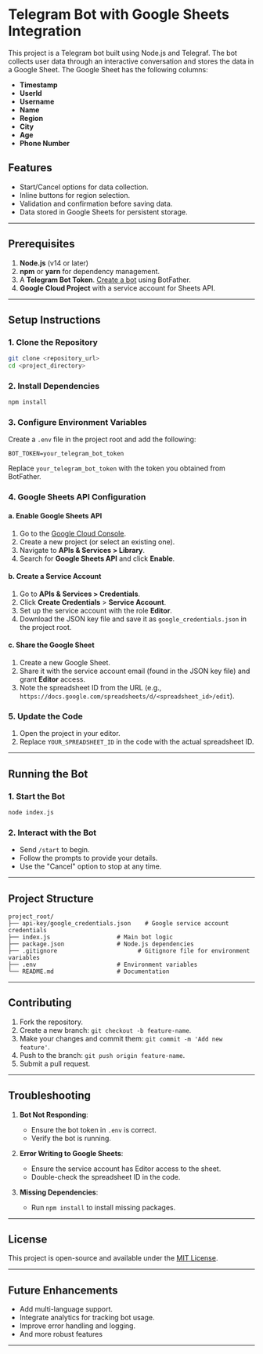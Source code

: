 # Telegram Bot with Google Sheets Integration

This project is a Telegram bot built using Node.js and Telegraf. The bot collects user data through an interactive conversation and stores the data in a Google Sheet. The Google Sheet has the following columns:

- **Timestamp**
- **UserId**
- **Username**
- **Name**
- **Region**
- **City**
- **Age**
- **Phone Number**

## Features

- Start/Cancel options for data collection.
- Inline buttons for region selection.
- Validation and confirmation before saving data.
- Data stored in Google Sheets for persistent storage.

---

## Prerequisites

1. **Node.js** (v14 or later)
2. **npm** or **yarn** for dependency management.
3. A **Telegram Bot Token**. [Create a bot](https://core.telegram.org/bots#botfather) using BotFather.
4. **Google Cloud Project** with a service account for Sheets API.

---

## Setup Instructions

### 1. Clone the Repository

```bash
git clone <repository_url>
cd <project_directory>
```

### 2. Install Dependencies

```bash
npm install
```

### 3. Configure Environment Variables

Create a `.env` file in the project root and add the following:

```env
BOT_TOKEN=your_telegram_bot_token
```

Replace `your_telegram_bot_token` with the token you obtained from BotFather.

### 4. Google Sheets API Configuration

#### a. Enable Google Sheets API

1. Go to the [Google Cloud Console](https://console.cloud.google.com/).
2. Create a new project (or select an existing one).
3. Navigate to **APIs & Services > Library**.
4. Search for **Google Sheets API** and click **Enable**.

#### b. Create a Service Account

1. Go to **APIs & Services > Credentials**.
2. Click **Create Credentials** > **Service Account**.
3. Set up the service account with the role **Editor**.
4. Download the JSON key file and save it as `google_credentials.json` in the project root.

#### c. Share the Google Sheet

1. Create a new Google Sheet.
2. Share it with the service account email (found in the JSON key file) and grant **Editor** access.
3. Note the spreadsheet ID from the URL (e.g., `https://docs.google.com/spreadsheets/d/<spreadsheet_id>/edit`).

### 5. Update the Code

1. Open the project in your editor.
2. Replace `YOUR_SPREADSHEET_ID` in the code with the actual spreadsheet ID.

---

## Running the Bot

### 1. Start the Bot

```bash
node index.js
```

### 2. Interact with the Bot

- Send `/start` to begin.
- Follow the prompts to provide your details.
- Use the "Cancel" option to stop at any time.

---

## Project Structure

```
project_root/
├── api-key/google_credentials.json    # Google service account credentials
├── index.js                   # Main bot logic
├── package.json               # Node.js dependencies
├── .gitignore                       # Gitignore file for environment variables
├── .env                       # Environment variables
└── README.md                  # Documentation
```

---

## Contributing

1. Fork the repository.
2. Create a new branch: `git checkout -b feature-name`.
3. Make your changes and commit them: `git commit -m 'Add new feature'`.
4. Push to the branch: `git push origin feature-name`.
5. Submit a pull request.

---

## Troubleshooting

1. **Bot Not Responding**:

   - Ensure the bot token in `.env` is correct.
   - Verify the bot is running.

2. **Error Writing to Google Sheets**:

   - Ensure the service account has Editor access to the sheet.
   - Double-check the spreadsheet ID in the code.

3. **Missing Dependencies**:
   - Run `npm install` to install missing packages.

---

## License

This project is open-source and available under the [MIT License](LICENSE).

---

## Future Enhancements

- Add multi-language support.
- Integrate analytics for tracking bot usage.
- Improve error handling and logging.
- And more robust features

---
